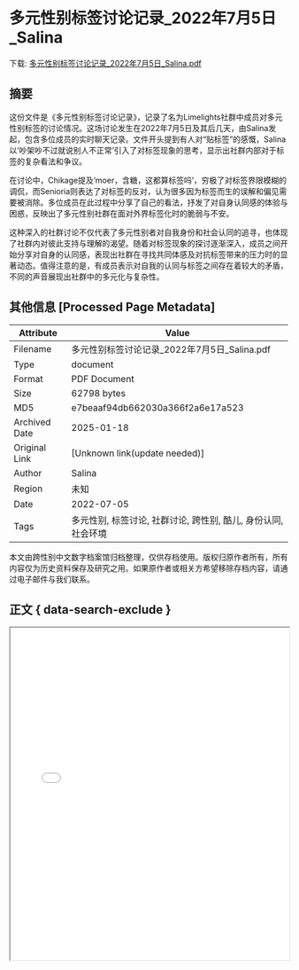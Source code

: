 # 多元性别标签讨论记录_2022年7月5日_Salina

<!-- tcd_download_link -->
下载: [多元性别标签讨论记录_2022年7月5日_Salina.pdf](多元性别标签讨论记录_2022年7月5日_Salina.pdf)
<!-- tcd_download_link_end -->

## 摘要

<!-- tcd_abstract -->
这份文件是《多元性别标签讨论记录》，记录了名为Limelights社群中成员对多元性别标签的讨论情况。这场讨论发生在2022年7月5日及其后几天，由Salina发起，包含多位成员的实时聊天记录。文件开头提到有人对“贴标签”的感慨，Salina以‘吵架吵不过就说别⼈不正常’引入了对标签现象的思考，显示出社群内部对于标签的复杂看法和争议。

在讨论中，Chikage提及‘moer，含糖，这都算标签吗’，穷极了对标签界限模糊的调侃，而Senioria则表达了对标签的反对，认为很多因为标签而生的误解和偏见需要被消除。多位成员在此过程中分享了自己的看法，抒发了对自身认同感的体验与困惑，反映出了多元性别社群在面对外界标签化时的脆弱与不安。

这种深入的社群讨论不仅代表了多元性别者对自我身份和社会认同的追寻，也体现了社群内对彼此支持与理解的渴望。随着对标签现象的探讨逐渐深入，成员之间开始分享对自身的认同感，表现出社群在寻找共同体感及对抗标签带来的压力时的显著动态。值得注意的是，有成员表示对自我的认同与标签之间存在着较大的矛盾，不同的声音展现出社群中的多元化与复杂性。

<!-- tcd_abstract_end -->

## 其他信息 [Processed Page Metadata]

| Attribute       | Value                                  |
|-----------------|----------------------------------------|
| Filename        | 多元性别标签讨论记录_2022年7月5日_Salina.pdf                             |
| Type            | document                                 |
| Format          | PDF Document                               |
| Size            | 62798 bytes                           |
| MD5             | e7beaaf94db662030a366f2a6e17a523                                  |
| Archived Date   | 2025-01-18                             |
| Original Link   | [Unknown link(update needed)]                         |
| Author          | Salina                               |
| Region          | 未知                               |
| Date            | 2022-07-05                                 |
| Tags            | 多元性别, 标签讨论, 社群讨论, 跨性别, 酷儿, 身份认同, 社会环境                                 |

本文由跨性别中文数字档案馆归档整理，仅供存档使用。版权归原作者所有，所有内容仅为历史资料保存及研究之用。如果原作者或相关方希望移除存档内容，请通过电子邮件与我们联系。

## 正文 { data-search-exclude }

<!-- tcd_main_text -->
<iframe src="../多元性别标签讨论记录_2022年7月5日_Salina.pdf" width="100%" height="600px">
    <p>无法显示PDF，请下载查看。</p>
</iframe>
<!-- tcd_main_text_end -->

